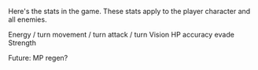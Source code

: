 Here's the stats in the game. These stats apply to the player character and all enemies.

Energy / turn
movement / turn
attack / turn
Vision
HP
accuracy
evade
Strength


Future:
MP
regen?